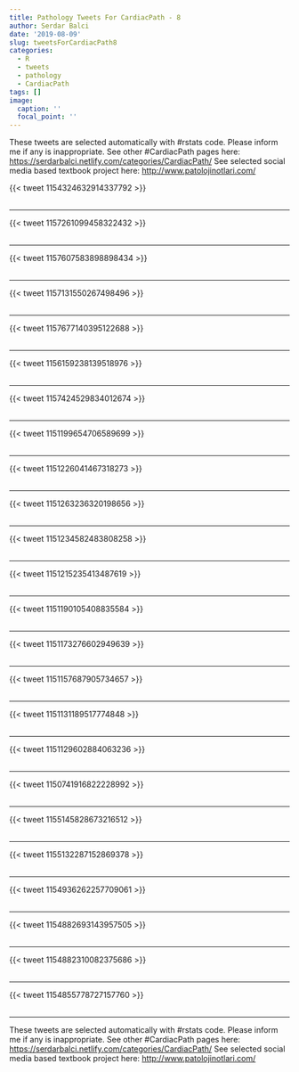 ```yaml
---
title: Pathology Tweets For CardiacPath - 8
author: Serdar Balci
date: '2019-08-09'
slug: tweetsForCardiacPath8
categories:
  - R
  - tweets
  - pathology
  - CardiacPath
tags: []
image:
  caption: ''
  focal_point: ''
---
```



These tweets are selected automatically with #rstats code. Please inform me if any is inappropriate.
See other #CardiacPath pages here: https://serdarbalci.netlify.com/categories/CardiacPath/ 
See selected social media based textbook project here: http://www.patolojinotlari.com/

{{< tweet 1154324632914337792 >}}
<br>
<br>
<hr>
{{< tweet 1157261099458322432 >}}
<br>
<br>
<hr>
{{< tweet 1157607583898898434 >}}
<br>
<br>
<hr>
{{< tweet 1157131550267498496 >}}
<br>
<br>
<hr>
{{< tweet 1157677140395122688 >}}
<br>
<br>
<hr>
{{< tweet 1156159238139518976 >}}
<br>
<br>
<hr>
{{< tweet 1157424529834012674 >}}
<br>
<br>
<hr>
{{< tweet 1151199654706589699 >}}
<br>
<br>
<hr>
{{< tweet 1151226041467318273 >}}
<br>
<br>
<hr>
{{< tweet 1151263236320198656 >}}
<br>
<br>
<hr>
{{< tweet 1151234582483808258 >}}
<br>
<br>
<hr>
{{< tweet 1151215235413487619 >}}
<br>
<br>
<hr>
{{< tweet 1151190105408835584 >}}
<br>
<br>
<hr>
{{< tweet 1151173276602949639 >}}
<br>
<br>
<hr>
{{< tweet 1151157687905734657 >}}
<br>
<br>
<hr>
{{< tweet 1151131189517774848 >}}
<br>
<br>
<hr>
{{< tweet 1151129602884063236 >}}
<br>
<br>
<hr>
{{< tweet 1150741916822228992 >}}
<br>
<br>
<hr>
{{< tweet 1155145828673216512 >}}
<br>
<br>
<hr>
{{< tweet 1155132287152869378 >}}
<br>
<br>
<hr>
{{< tweet 1154936262257709061 >}}
<br>
<br>
<hr>
{{< tweet 1154882693143957505 >}}
<br>
<br>
<hr>
{{< tweet 1154882310082375686 >}}
<br>
<br>
<hr>
{{< tweet 1154855778727157760 >}}
<br>
<br>
<hr>


These tweets are selected automatically with #rstats code. Please inform me if any is inappropriate.
See other #CardiacPath pages here: https://serdarbalci.netlify.com/categories/CardiacPath/ 
See selected social media based textbook project here: http://www.patolojinotlari.com/

